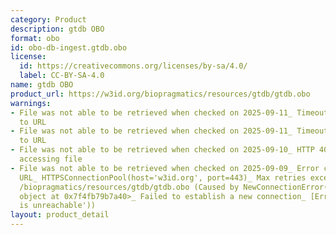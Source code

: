 ```yaml
---
category: Product
description: gtdb OBO
format: obo
id: obo-db-ingest.gtdb.obo
license:
  id: https://creativecommons.org/licenses/by-sa/4.0/
  label: CC-BY-SA-4.0
name: gtdb OBO
product_url: https://w3id.org/biopragmatics/resources/gtdb/gtdb.obo
warnings:
- File was not able to be retrieved when checked on 2025-09-11_ Timeout connecting
  to URL
- File was not able to be retrieved when checked on 2025-09-11_ Timeout connecting
  to URL
- File was not able to be retrieved when checked on 2025-09-10_ HTTP 404 error when
  accessing file
- File was not able to be retrieved when checked on 2025-09-09_ Error connecting to
  URL_ HTTPSConnectionPool(host='w3id.org', port=443)_ Max retries exceeded with url_
  /biopragmatics/resources/gtdb/gtdb.obo (Caused by NewConnectionError('<urllib3.connection.HTTPSConnection
  object at 0x7f4fb79b7a40>_ Failed to establish a new connection_ [Errno 101] Network
  is unreachable'))
layout: product_detail
---
```

